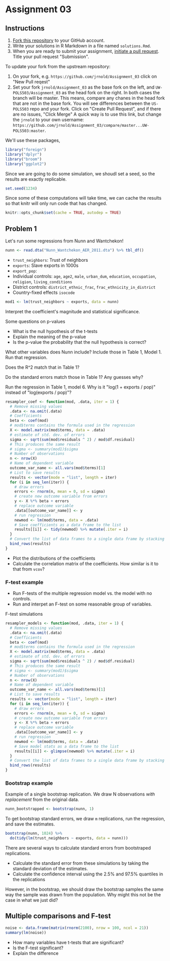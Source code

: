 # Assignment 03
$$
\DeclareMathOperator{\cor}{cor}
\DeclareMathOperator{\cov}{cov}
\DeclareMathOperator{\quantile}{quantile}
$$

## Instructions

1. [Fork this repository](https://help.github.com/articles/using-pull-requests/) to your GitHub account.
2. Write your solutions in R Markdown in a file named `solutions.Rmd`.
3. When you are ready to submit your assignment, [initiate a pull request](https://help.github.com/articles/using-pull-requests/#initiating-the-pull-request). Title your
pull request "Submission".

To update your fork from the upstream repository:

1. On your fork, e.g. `https://github.com/jrnold/Assignment_03` click on "New Pull reqest"
2. Set your fork `jrnold/Assignment_03` as the base fork on the left, and `UW-POLS503/Assignment_03` as the head fork on the right. In both cases the branch will be master. This means, compare any chanes in the head fork that are not in the base fork. You will see differences between the `US-POLS503` repo and your fork. Click on "Create Pull Request", and if there are no issues, "Click Merge" A quick way is to use this link, but change the `jrnold` to your own username: `https://github.com/jrnold/Assignment_03/compare/master...UW-POLS503:master`.

We'll use these packages,

```r
library("foreign")
library("dplyr")
library("broom")
library("ggplot2")
```
Since we are going to do some simulation, we shoudl set a seed, so the results are exactly replicable.

```r
set.seed(1234)
```
Since some of these computations will take time, we can cache the results so that knitr will
only run code that has changed.

```r
knitr::opts_chunk$set(cache = TRUE, autodep = TRUE)
```

## Problem 1

Let's run some regressions from Nunn and Wantchekon!

```r
nunn <- read.dta("Nunn_Wantchekon_AER_2011.dta") %>% tbl_df()
```

- `trust_neighbors`: Trust of neighbors
- `exports`: Slave exports in 1000s
- `export_pop`: 
- Individual controls: `age`, `age2`, `male`, `urban_dum`, `education`, `occupation`, `religion`, `living_conditions`
- District controls: `district_ethnic_frac`, `frac_ethnicity_in_district`
- Country-fixed effects `isocode`


```r
mod1 <- lm(trust_neighbors ~ exports, data = nunn) 
```

Interpret the coefficient's magnitude and statistical significance.

Some questions on p-values

- What is the null hypothesis of the t-tests
- Explain the meaning of the p-value
- Is the p-value the probability that the null hypothesis is correct?

What other variables does Nunn include? Include those in Table 1, Model 1. Run that regression.

Does the R^2 match that in Table 1?

Do the standard errors match those in Table 1? Any guesses why?

Run the regression in Table 1, model 6. Why is it "log(1 + exports / pop)" instead of "log(exports / pop)"?


```r
resampler_coef <- function(mod, .data, iter = 1) {
  # Remove missing values
  .data <- na.omit(.data)
  # Coefficients
  beta <- coef(mod)
  # mod$terms contains the formula used in the regression
  X <- model.matrix(mod$terms, data = .data)
  # estimate of std. dev. of errors
  sigma <- sqrt(sum(mod$residuals ^ 2) / mod$df.residual)
  # This produces the same result
  # sigma <- summary(mod1)$sigma  
  # Number of observations
  n <- nrow(X)
  # Name of dependent variable
  outcome_var_name <- all.vars(mod$terms)[1]
  # List to save results
  results <- vector(mode = "list", length = iter)
  for (i in seq_len(iter)) {
    # draw errors
    errors <- rnorm(n, mean = 0, sd = sigma)
    # create new outcome variable from errors
    y <- X %*% beta + errors
    # replace outcome variable
    .data[[outcome_var_name]] <- y
    # run regression
    newmod <- lm(mod$terms, data = .data)
    # Save coefficients as a data frame to the list
    results[[i]] <- tidy(newmod) %>% mutate(.iter = i)
  }
  # Convert the list of data frames to a single data frame by stacking the iterations
  bind_rows(results)
}
```

- Plot the distributions of the coefficients
- Calculate the correlation matrix of the coefficients. How similar is it to that from `vcov`?


### F-test example

- Run F-tests of the multiple regression model vs. the model with no controls.
- Run and interpet an F-test on some reasonable group of variables.

F-test simulations


```r
resampler_models <- function(mod, .data, iter = 1) {
  # Remove missing values
  .data <- na.omit(.data)
  # Coefficients
  beta <- coef(mod)
  # mod$terms contains the formula used in the regression
  X <- model.matrix(mod$terms, data = .data)
  # estimate of std. dev. of errors
  sigma <- sqrt(sum(mod$residuals ^ 2) / mod$df.residual)
  # This produces the same result
  # sigma <- summary(mod1)$sigma  
  # Number of observations
  n <- nrow(X)
  # Name of dependent variable
  outcome_var_name <- all.vars(mod$terms)[1]
  # List to save results
  results <- vector(mode = "list", length = iter)
  for (i in seq_len(iter)) {
    # draw errors
    errors <- rnorm(n, mean = 0, sd = sigma)
    # create new outcome variable from errors
    y <- X %*% beta + errors
    # replace outcome variable
    .data[[outcome_var_name]] <- y
    # run regression
    newmod <- lm(mod$terms, data = .data)
    # Save model stats as a data frame to the list
    results[[i]] <- glimpse(newmod) %>% mutate(.iter = i)
  }
  # Convert the list of data frames to a single data frame by stacking the iterations
  bind_rows(results)
}
```

### Bootstrap example

Example of a single bootstrap replication. We draw N observations *with replacement* 
from the original data.

```r
nunn_bootstrapped <- bootstrap(nunn, 1)
```

To get bootstrap standard errors, we draw `m` replications, run the regression, 
and save the estimates. 

```r
bootstrap(nunn, 1024) %>%
  do(tidy(lm(trust_neighbors ~ exports, data = nunn)))
```

There are several ways to calculate standard errors from bootstraped replications.

- Calculate the standard error from these simulations by taking the standard deviation of the estimates.
- Calculate the confidence interval using the 2.5% and 97.5% quantiles in the replications

However, in the bootstrap, we should draw the bootstrap samples the same way the sample
was drawn from the population. Why might this not be the case in what we just did? 

## Multiple comparisons and F-test


```r
noise <- data.frame(matrix(rnorm(2100), nrow = 100, ncol = 21))
summary(lm(noise))
```

- How many variables have t-tests that are significant?
- Is the F-test significant? 
- Explain the difference
